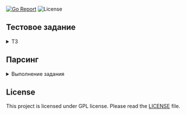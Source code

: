 [![Go Report](https://goreportcard.com/badge/github.com/dreddsa5dies/parsecrypto)](https://goreportcard.com/report/github.com/dreddsa5dies/parsecrypto) ![License](https://img.shields.io/badge/License-GPL-blue.svg) 

## Тестовое задание
<details>
  <summary>ТЗ</summary>

### Парсинг Cryptorank:
- Ресурс: [Cryptorank](https://cryptorank.io/)
- Данные для парсинга: Теги нескольких валют (первых трех)
- Метод парсинга: Любой
- Метод хранения полученных результатов: Запись в гугл таблицы (api) по запуску
- Количество столбцов 3: Наименование, Теги, Timestamp.
- Время на выполнение: Решает исполнитель

### Парсинг CoinGecko:
- Ресурс: [Coingecko](https://www.coingecko.com/)
- Данные для парсинга: Валюты, их стоимость относительно доллара
- Метод парсинга: Любой
- Метод хранения полученных результатов: Запись в гугл таблицы(api) по запуску. 
- Количество столбцов: Наименование, Цена, Timestamp. (Должно выводиться за один запрос 65! валют, вместе с ценами).
- Время на выполнение: Решает исполнитель

</details>

## Парсинг
<details>

  <summary>Выполнение задания</summary>

### Результат
[Ссылка](https://docs.google.com/spreadsheets/d/1ngUptjK8GwupzyG-_5uZTP_oCMCAtJ-v8F85lO0D7lw/edit?usp=sharing) на google sheet

### Запуск
```bin
git clone git@github.com:dreddsa5dies/parsecrypto.git
cd parsecrypto/cmd
go run main.go
```

<img title="Отображение работы" alt="легкий log" src="img/i.png">

Стоит уточнить, что проверка будет завершена с ошибкой, т.к. к API Google Sheet подключен только я. Но тут и проверять особо нечего.

### Парсинг Cryptorank:
Сделан с применением [goquery](https://github.com/PuerkitoBio/goquery).
Обычный поиск по тегам.

### Парсинг CoinGecko:
Сделан с применением [API](https://www.coingecko.com/en/api). Отобраны первые 65 валют из всех. Можно реализовать сортировку через добавление Len, Swap, Less и выводить топ валют (по какому угодно признаку).
К сожалению это free, поэтому приходится вставлять задержку по времени.

Простор для оптимизации просматривается, но «Преждевременная оптимизация — корень всех зол». (с) Дональд Кнут.

</details>

## License
This project is licensed under GPL license. Please read the [LICENSE](https:/github.com/dreddsa5dies/parsecrypto/tree/master/LICENSE.md) file.
